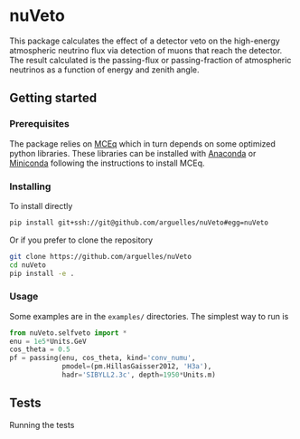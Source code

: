 # nuVeto

This package calculates the effect of a detector veto on the high-energy atmospheric neutrino flux via detection of muons that reach the detector. The result calculated is the passing-flux or passing-fraction of atmospheric neutrinos as a function of energy and zenith angle. 

## Getting started

### Prerequisites

The package relies on [MCEq](https://github.com/afedynitch/MCEq/) which in turn depends on some optimized python libraries. These libraries can be installed with [Anaconda](http://continuum.io/downloads) or [Miniconda](http://conda.pydata.org/miniconda.html) following the instructions to install MCEq.

### Installing

To install directly
```bash
pip install git+ssh://git@github.com/arguelles/nuVeto#egg=nuVeto
```

Or if you prefer to clone the repository
```bash
git clone https://github.com/arguelles/nuVeto
cd nuVeto
pip install -e .
```

### Usage

Some examples are in the `examples/` directories. The simplest way to run is

```python
from nuVeto.selfveto import *
enu = 1e5*Units.GeV
cos_theta = 0.5
pf = passing(enu, cos_theta, kind='conv_numu',
             pmodel=(pm.HillasGaisser2012, 'H3a'),
             hadr='SIBYLL2.3c', depth=1950*Units.m)
```

## Tests
Running the tests
